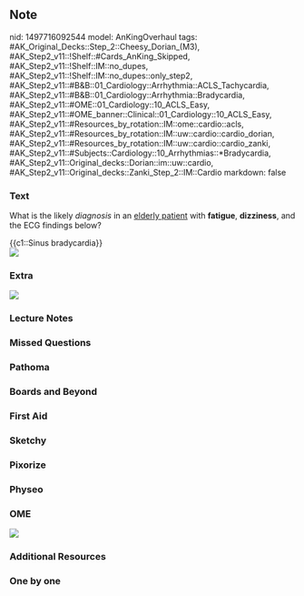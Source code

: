 ## Note
nid: 1497716092544
model: AnKingOverhaul
tags: #AK_Original_Decks::Step_2::Cheesy_Dorian_(M3), #AK_Step2_v11::!Shelf::#Cards_AnKing_Skipped, #AK_Step2_v11::!Shelf::IM::no_dupes, #AK_Step2_v11::!Shelf::IM::no_dupes::only_step2, #AK_Step2_v11::#B&B::01_Cardiology::Arrhythmia::ACLS_Tachycardia, #AK_Step2_v11::#B&B::01_Cardiology::Arrhythmia::Bradycardia, #AK_Step2_v11::#OME::01_Cardiology::10_ACLS_Easy, #AK_Step2_v11::#OME_banner::Clinical::01_Cardiology::10_ACLS_Easy, #AK_Step2_v11::#Resources_by_rotation::IM::ome::cardio::acls, #AK_Step2_v11::#Resources_by_rotation::IM::uw::cardio::cardio_dorian, #AK_Step2_v11::#Resources_by_rotation::IM::uw::cardio::cardio_zanki, #AK_Step2_v11::#Subjects::Cardiology::10_Arrhythmias::*Bradycardia, #AK_Step2_v11::Original_decks::Dorian::im::uw::cardio, #AK_Step2_v11::Original_decks::Zanki_Step_2::IM::Cardio
markdown: false

### Text
What is the likely <i>diagnosis</i> in an <u>elderly patient</u>
with <b>fatigue</b>, <b>dizziness</b>, and the ECG findings below?
<div>
  {{c1::Sinus bradycardia}}
</div>
<div><img src="brady.png"></div>

### Extra
<img src="man%20its%20cool.png">

### Lecture Notes


### Missed Questions


### Pathoma


### Boards and Beyond


### First Aid


### Sketchy


### Pixorize


### Physeo


### OME
<div class="ome-widget">
  <a href=
  "https://onlinemeded.org/spa/cardiology/acls-easy/acquire?ref=anki">
  <img src="_OME_AnkiFlashcards_Lesson_6.png"></a>
</div>

### Additional Resources


### One by one

